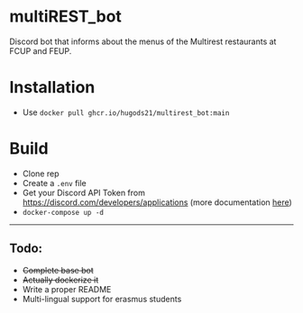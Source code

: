 # multiREST_bot
Discord bot that informs about the menus of the Multirest restaurants at FCUP and FEUP.

# Installation
 - Use `docker pull ghcr.io/hugods21/multirest_bot:main`

# Build
 -  Clone rep
 -  Create a `.env` file
 -  Get your Discord API Token from https://discord.com/developers/applications (more documentation [here](https://discord.com/developers/docs/topics/oauth2))
 -  `docker-compose up -d`

___

## Todo:
 - ~~Complete base bot~~
 - ~~Actually dockerize it~~
 - Write a proper README
 - Multi-lingual support for erasmus students
